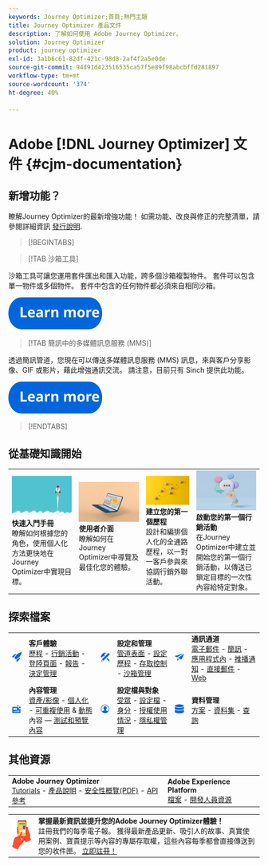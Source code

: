 ```yaml
---
keywords: Journey Optimizer;首頁;熱門主題
title: Journey Optimizer 產品文件
description: 了解如何使用 Adobe Journey Optimizer。
solution: Journey Optimizer
product: journey optimizer
exl-id: 3a1b6c61-82df-421c-98d8-2af4f2a5e0de
source-git-commit: 94d91d423516535ca57f5e89f98abcbffd281897
workflow-type: tm+mt
source-wordcount: '374'
ht-degree: 40%

---
```


# Adobe [!DNL Journey Optimizer] 文件 {#cjm-documentation}

## 新增功能？

瞭解Journey Optimizer的最新增強功能！ 如需功能、改良與修正的完整清單，請參閱詳細資訊 [發行說明](using/rn/release-notes.md).

>[!BEGINTABS]

>[!TAB 沙箱工具]

沙箱工具可讓您運用套件匯出和匯入功能，跨多個沙箱複製物件。 套件可以包含單一物件或多個物件。 套件中包含的任何物件都必須來自相同沙箱。

[![image](using/assets/do-not-localize/learn-more-button.svg)](using/building-journeys/copy-to-sandbox.md)

>[!TAB 簡訊中的多媒體訊息服務 (MMS)]

透過簡訊管道，您現在可以傳送多媒體訊息服務 (MMS) 訊息，來與客戶分享影像、GIF 或影片，藉此增強通訊交流。 請注意，目前只有 Sinch 提供此功能。

[![image](using/assets/do-not-localize/learn-more-button.svg)](using/sms/create-sms.md#sms-content)

>[!ENDTABS]

## 從基礎知識開始

<table style="table-layout:fixed">
  <tr style="border: 0;">
    <td>
    <a href="using/start/quick-start.md"><img src="using/assets/do-not-localize/start-quick.png"></a></a>
    <div><strong>快速入門手冊</strong><br/>瞭解如何根據您的角色，使用個人化方法更快地在Journey Optimizer中實現目標。</div>
    </td>
    <td>
    <a href="using/start/user-interface.md"><img src="using/assets/do-not-localize/start-interface.jpeg"></a>
    <div><strong>使用者介面</strong><br/>瞭解如何在Journey Optimizer中導覽及最佳化您的體驗。</div><br/>
    </td>
    <td>
    <a href="using/building-journeys/journey-gs.md"><img src="using/assets/do-not-localize/start-journey.jpeg"></a>
    <div><strong>建立您的第一個歷程</strong><br/>設計和編排個人化的全通路歷程，以一對一客戶參與來協調行銷外聯活動。 
    </div></td>
    <td>
    <a href="using/campaigns/create-campaign.md"><img src="using/assets/do-not-localize/start-campaign.jpeg"></a>
    <div><strong>啟動您的第一個行銷活動</strong><br/>在Journey Optimizer中建立並開始您的第一個行銷活動，以傳送已鎖定目標的一次性內容給特定對象。</div>
    </td>
  </tr>
</table>

## 探索檔案

<table style="table-layout:auto">
  <tr style="border: 0;">
    <td>
      <img src="using/assets/do-not-localize/icon-quick-start.svg" width="70px">
    <td>
      <strong>客戶體驗</strong><br/><a href="using/building-journeys/journey.md">歷程</a> - <a href="using/campaigns/get-started-with-campaigns.md">行銷活動</a> - <a href="using/landing-pages/get-started-lp.md">登陸頁面</a> - <a href="using/reports/live-report.md">報告</a> - <a href="using/offers/get-started/starting-offer-decisioning.md">決定管理</a>
    </td>
    <td>
      <img src="using/assets/do-not-localize/icon-configure.svg" width="70px">
    </td>
    <td>
      <strong>設定和管理</strong><br/><a href="using/configuration/channel-surfaces.md">管道表面</a> - <a href="using/configuration/about-data-sources-events-actions.md">設定歷程</a>  - <a href="using/administration/permissions-overview.md">存取控制</a> - <a href="using/administration/sandboxes.md">沙箱管理</a>
    </td>
    <td>
      <img src="using/assets/do-not-localize/icon-campaign.svg" width="70px">
    </td>
    <td>
      <strong>通訊通道</strong><br/><a href="using/email/get-started-email.md">電子郵件</a> - <a href="using/sms/get-started-sms.md">簡訊</a> - <a href="using/in-app/get-started-in-app.md">應用程式內</a> - <a href="using/push/get-started-push.md">推播通知</a> - <a href="using/direct-mail/get-started-direct-mail.md">直接郵件</a> - <a href="using/web/get-started-web.md">Web</a>
    </td>
  </tr>
  <tr style="border: 0;">
    <td>
      <img src="using/assets/do-not-localize/icon-content.svg" width="70px">
    </td>
    <td>
      <strong>內容管理</strong><br/><a href="using/content-management/assets-essentials.md">資產/影像</a> - <a href="using/personalization/personalize.md">個人化</a> - <a href="using/content-management/content-templates.md">可重複使用</a> &amp; <a href="using/personalization/dynamic-content.md">動態</a> 內容 —  <a href="using/content-management/preview-test.md">測試和預覽內容</a>
    </td>
    <td>
      <img src="using/assets/do-not-localize/icon_profile-audience.svg" width="70px">
    </td>
    <td>
      <strong>設定檔與對象</strong><br/><a href="using/audience/about-audiences.md">受眾</a> - <a href="using/audience/get-started-profiles.md">設定檔</a> - <a href="using/audience/get-started-identity.md">身分</a> - <a href="using/audience/license-usage.md">授權使用情況</a> - <a href="using/privacy/get-started-privacy.md">隱私權管理</a>
    </td>
    <td>
      <img src="using/assets/do-not-localize/icon-data.svg" width="70px">
    </td>
    <td>
      <strong>資料管理</strong><br/><a href="using/data/get-started-schemas.md">方案</a> - <a href="using/data/get-started-datasets.md">資料集</a> - <a href="using/data/get-started-queries.md">查詢</a>
    </td>
  </tr>
</table>

## 其他資源

<table style="table-layout:fixed"><tr style="border: 0;">
<td><strong>Adobe Journey Optimizer</strong><br/>
<a href="https://experienceleague.adobe.com/docs/journey-optimizer-learn/tutorials/overview.html?lang=zh-Hant" target="_blank">Tutorials</a> - <a href="https://helpx.adobe.com/tw/legal/product-descriptions/adobe-journey-optimizer.html" target="_blank">產品說明</a> - <a href="https://www.adobe.com/content/dam/cc/en/security/pdfs/AJO_SecurityOverview.pdf" target="_blank">安全性概覽(PDF)</a> - <a href="https://developer.adobe.com/journey-optimizer-apis/" target="_blank">API參考</a>
</td>
<td><strong>Adobe Experience Platform</strong><br/>
<a href="https://experienceleague.adobe.com/docs/experience-platform/landing/home.html?lang=zh-Hant" target="_blank">檔案</a> - <a href="https://www.adobe.com/tw/experience-platform/documentation-and-developer-resources.html" target="_blank">開發人員資源</a>
</td>
</tr></table>

<table style="table-layout:auto"><tr style="border: 0;"><td><img src="using/assets/do-not-localize/newsletter.png"></td><td>
<b>掌握最新資訊並提升您的Adobe Journey Optimizer體驗！</b><br/>註冊我們的每季電子報。 獲得最新產品更新、吸引人的故事、真實使用案例、寶貴提示等內容的專屬存取權，這些內容每季都會直接傳送到您的收件匣。 <a href="https://www.adobe.com/subscription/Adobe_Journey_Optimizer_NL.html">立即註冊！</a></td></tr></table>

